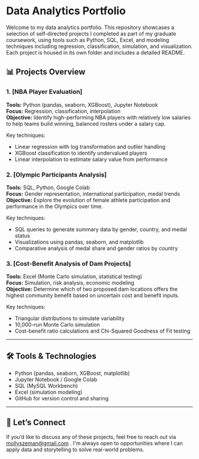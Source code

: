 # Data Analytics Portfolio

Welcome to my data analytics portfolio. This repository showcases a selection of self-directed projects I completed as part of my graduate coursework, using tools such as Python, SQL, Excel, and modeling techniques including regression, classification, simulation, and visualization. Each project is housed in its own folder and includes a detailed README.

## 📊 Projects Overview

### 1. [NBA Player Evaluation]
**Tools:** Python (pandas, seaborn, XGBoost), Jupyter Notebook  
**Focus:** Regression, classification, interpolation  
**Objective:** Identify high-performing NBA players with relatively low salaries to help teams build winning, balanced rosters under a salary cap.

Key techniques:
- Linear regression with log transformation and outlier handling
- XGBoost classification to identify undervalued players
- Linear interpolation to estimate salary value from performance

### 2. [Olympic Participants Analysis]
**Tools:** SQL, Python, Google Colab  
**Focus:** Gender representation, international participation, medal trends  
**Objective:** Explore the evolution of female athlete participation and performance in the Olympics over time.

Key techniques:
- SQL queries to generate summary data by gender, country, and medal status
- Visualizations using pandas, seaborn, and matplotlib
- Comparative analysis of medal share and gender ratios by country

### 3. [Cost-Benefit Analysis of Dam Projects]
**Tools:** Excel (Monte Carlo simulation, statistical testing)  
**Focus:** Simulation, risk analysis, economic modeling  
**Objective:** Determine which of two proposed dam locations offers the highest community benefit based on uncertain cost and benefit inputs.

Key techniques:
- Triangular distributions to simulate variability
- 10,000-run Monte Carlo simulation
- Cost-benefit ratio calculations and Chi-Squared Goodness of Fit testing

---

## 🛠️ Tools & Technologies

- Python (pandas, seaborn, XGBoost, matplotlib)
- Jupyter Notebook / Google Colab
- SQL (MySQL Workbench)
- Excel (simulation modeling)
- GitHub for version control and sharing

---

## 🤝 Let’s Connect

If you’d like to discuss any of these projects, feel free to reach out via <mollyszeman@gmail.com> . I'm always open to opportunities where I can apply data and storytelling to solve real-world problems.

